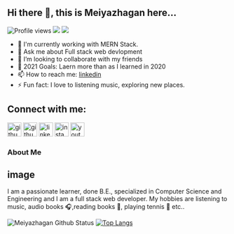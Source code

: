 ## Hi there 👋, this is Meiyazhagan here...
![Profile views](https://gpvc.arturio.dev/Mr-Meiy)  <img src="https://img.shields.io/github/followers/Mr-Meiy?label=Follow" style=" float:left, margin-right:10px" /> [<img src="https://img.shields.io/badge/linkedin-follow-red" style=" float:left, margin-right:10px" />](https://www.linkedin.com/in/meiyazhagan-k-ab3b70151/)

- 🔭 I'm currently working with MERN Stack.
- 💬 Ask me about Full stack web devlopment
- 👯 I’m looking to collaborate with my friends
- 🥅 2021 Goals: Laern more than as I learned in 2020
- 📫 How to reach me: [linkedin](https://www.linkedin.com/in/meiyazhagan-k-ab3b70151/)
- ⚡ Fun fact: I love to listening music, exploring new places.

## Connect with me:
[<img src='https://cdn.jsdelivr.net/npm/simple-icons@3.0.1/icons/github.svg' alt='github' height='32'>](https://github.com/Mr-Meiy)
[<img src='https://cdn.jsdelivr.net/npm/simple-icons@3.0.1/icons/gitlab.svg' alt='github' height='32'>](https://gitlab.com/Mr.Meiy)
[<img src='https://cdn.jsdelivr.net/npm/simple-icons@3.0.1/icons/linkedin.svg' alt='linkedin' height='32'>](https://www.linkedin.com/in/meiyazhagan-k-ab3b70151/)
[<img src='https://cdn.jsdelivr.net/npm/simple-icons@3.0.1/icons/instagram.svg' alt='instagram' height='32'>](https://www.instagram.com/mr_meiy/)
[<img src='https://cdn.jsdelivr.net/npm/simple-icons@3.0.1/icons/youtube.svg' alt='youtube' height='32'>](https://www.youtube.com/channel/UCKU_DJw8y5MIPXnj1akjWjg?view_as=subscriber)


### About Me

## image

I am a passionate learner, done B.E., specialized in Computer Science and Engineering and I am a full stack web developer. My hobbies are listening to music, audio books :headphones:,reading books :book:, playing tennis :tennis: etc..

![Meiyazhagan Github Status](https://github-readme-stats.vercel.app/api?username=Mr-Meiy&count_private=true)
  [![Top Langs](https://github-readme-stats.vercel.app/api/top-langs/?username=Mr-Meiy)](https://github.com/Mr-Meiy/Mr-Meiy)


